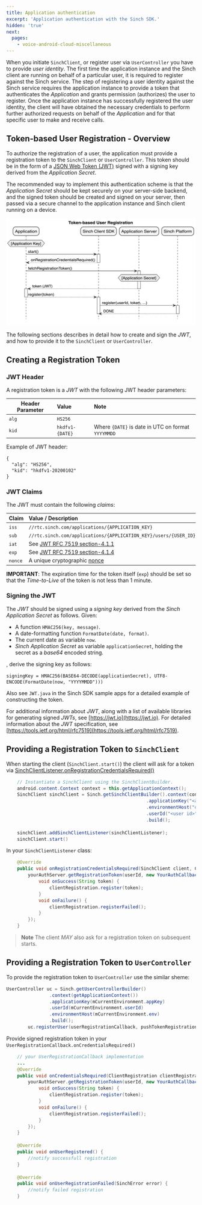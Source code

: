 ```yaml
---
title: Application authentication
excerpt: 'Application authentication with the Sinch SDK.'
hidden: 'true'
next:
  pages:
    - voice-android-cloud-miscellaneous
---
```


When you initiate `SinchClient`, or register user via `UserController` you have to provide _user identity_. The first time the application instance and the Sinch client are running on behalf of a particular user, it is required to register against the Sinch service. The step of registering a user identity against the Sinch service requires the application instance to provide a token that authenticates the _Application_ and grants permission (authorizes) the user to register. Once the application instance has successfully registered the user identity, the client will have obtained the necessary credentials to perform further authorized requests on behalf of the _Application_ and for that specific user to make and receive calls.

## Token-based User Registration - Overview

To authorize the registration of a user, the application must provide a registration token to the `SinchClient` or `UserController`. This token should be in the form of a [JSON Web Token (JWT)](https://jwt.io/) signed with a signing key derived from the _Application Secret_.

The recommended way to implement this authentication scheme is that the _Application Secret_ should be kept securely on your server-side backend, and the signed token should be created and signed on your server, then passed via a secure channel to the application instance and Sinch client running on a device.

![Token-based User Registration](images/20200221-token_based_user_registration.png)

The following sections describes in detail how to create and sign the _JWT_, and how to provide it to the `SinchClient` or `UserController`.

## Creating a Registration Token

### JWT Header

A registration token is a _JWT_ with the following JWT header parameters:

| Header Parameter | Value           | Note                                               |
| ---------------- | :-------------- | :------------------------------------------------- |
| `alg`            | `HS256`         |
| `kid`            | `hkdfv1-{DATE}` | Where `{DATE}` is date in UTC on format `YYYYMMDD` |

Example of JWT header:

```
{
  "alg": "HS256",
  "kid": "hkdfv1-20200102"
}
```

### JWT Claims

The JWT must contain the following _claims_:

| Claim   | Value / Description                                                                 | Note |
| :------ | :---------------------------------------------------------------------------------- | ---- |
| `iss`   | `//rtc.sinch.com/applications/{APPLICATION_KEY}`                                    |
| `sub`   | `//rtc.sinch.com/applications/{APPLICATION_KEY}/users/{USER_ID}`                    |
| `iat`   | See [JWT RFC 7519 section-4.1.1](https://tools.ietf.org/html/rfc7519#section-4.1.1) |
| `exp`   | See [JWT RFC 7519 section-4.1.4](https://tools.ietf.org/html/rfc7519#section-4.1.4) |
| `nonce` | A unique cryptographic [nonce](https://en.wikipedia.org/wiki/Cryptographic_nonce)   |

**IMPORTANT**: The expiration time for the token itself (`exp`) should be set so that the _Time-to-Live_ of the token is not less than 1 minute.

### Signing the JWT

The _JWT_ should be signed using a _signing key_ derived from the _Sinch Application Secret_ as follows. Given:

- A function `HMAC256(key, message)`.
- A date-formatting function `FormatDate(date, format)`.
- The current date as variable `now`.
- _Sinch Application Secret_ as variable `applicationSecret`, holding the secret as a _base64_ encoded string.

, derive the signing key as follows:

```
signingKey = HMAC256(BASE64-DECODE(applicationSecret), UTF8-ENCODE(FormatDate(now, "YYYYMMDD")))
```

Also see `JWT.java` in the Sinch SDK sample apps for a detailed example of constructing the token.

For additional information about _JWT_, along with a list of available libraries for generating signed _JWTs_, see [https://jwt.io](https://jwt.io). For detailed information about the _JWT_ specification, see [https://tools.ietf.org/html/rfc7519](https://tools.ietf.org/html/rfc7519).

## Providing a Registration Token to `SinchClient`

When starting the client (`SinchClient.start()`) the client will ask for a token via [SinchClientListener.onRegistrationCredentialsRequired()](reference/index.html?com/sinch/android/rtc/SinchClientListener.html)

```java
    // Instantiate a SinchClient using the SinchClientBuilder.
    android.content.Context context = this.getApplicationContext();
    SinchClient sinchClient = Sinch.getSinchClientBuilder().context(context)
                                                    .applicationKey("<application key>")
                                                    .environmentHost("ocra-grab-r1.api.sinch.com")
                                                    .userId("<user id>")
                                                    .build();

    sinchClient.addSinchClientListener(sinchClientListener);
    sinchClient.start()
```

In your `SinchClientListener` class:

```java
    @Override
    public void onRegistrationCredentialsRequired(SinchClient client, ClientRegistration clientRegistration) {
        yourAuthServer.getRegistrationToken(userId, new YourAuthCallback() {
            void onSuccess(String token) {
                clientRegistration.register(token);
            }
            void onFailure() {
                clientRegistration.registerFailed();
            }
        });
    }
```

> **Note**
> The client _MAY_ also ask for a registration token on subsequent starts.

## Providing a Registration Token to `UserController`

To provide the registration token to `UserController` use the similar sheme:

```java
UserController uc = Sinch.getUserControllerBuilder()
                .context(getApplicationContext())
                .applicationKey(mCurrentEnvironment.appKey)
                .userId(mCurrentEnvironment.userId)
                .environmentHost(mCurrentEnvironment.env)
                .build();
        uc.registerUser(userRegistrationCallback, pushTokenRegistrationCallback);
```

Provide signed registration token in your `UserRegistrationCallback.onCredentialsRequired()`

```java
    // your UserRegistrationCallback implementation
    ...
    @Override
    public void onCredentialsRequired(ClientRegistration clientRegistration) {
        yourAuthServer.getRegistrationToken(userId, new YourAuthCallback() {
            void onSuccess(String token) {
                clientRegistration.register(token);
            }
            void onFailure() {
                clientRegistration.registerFailed();
            }
        });
    }

    @Override
    public void onUserRegistered() {
        //notify successfull registration
    }

    @Override
    public void onUserRegistrationFailed(SinchError error) {
        //notify failed registration
    }
```
